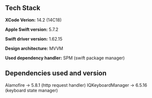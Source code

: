 ## Tech Stack

**XCode Verion:** 14.2 (14C18)

**Apple Swift version:** 5.7.2

**Swift driver version:** 1.62.15 

**Design architecture:** MVVM

**Used dependency handler:** SPM (swift package manager)

## Dependencies used and version

Alamofire -> 5.8.1 (http request handler)
IQKeyboardManager -> 6.5.16 (keyboard state manager)